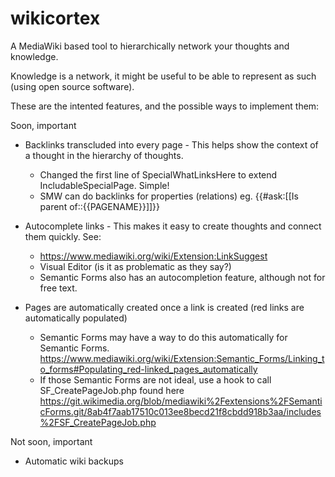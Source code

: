 wikicortex
==========

A MediaWiki based tool to hierarchically network your thoughts and knowledge. 

Knowledge is a network, it might be useful to be able to represent as such (using open source software).


These are the intented features, and the possible ways to implement them:

Soon, important
  - Backlinks transcluded into every page - This helps show the context of a thought in the hierarchy of thoughts.
      * Changed the first line of SpecialWhatLinksHere to extend IncludableSpecialPage. Simple!
      * SMW can do backlinks for properties (relations) eg. {{#ask:[[Is parent of::{{PAGENAME}}]]}}
  - Autocomplete links - This makes it easy to create thoughts and connect them quickly.
    See:
      * https://www.mediawiki.org/wiki/Extension:LinkSuggest
      * Visual Editor (is it as problematic as they say?)
      * Semantic Forms also has an autocompletion feature, although not for free text.
      
  - Pages are automatically created once a link is created (red links are automatically populated)
      * Semantic Forms may have a way to do this automatically for Semantic Forms. https://www.mediawiki.org/wiki/Extension:Semantic_Forms/Linking_to_forms#Populating_red-linked_pages_automatically
      * If those Semantic Forms are not ideal, use a hook to call SF_CreatePageJob.php found here https://git.wikimedia.org/blob/mediawiki%2Fextensions%2FSemanticForms.git/8ab4f7aab17510c013ee8becd21f8cbdd918b3aa/includes%2FSF_CreatePageJob.php
      

Not soon, important
  - Automatic wiki backups
